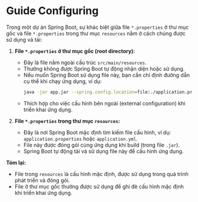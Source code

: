 # Guide Configuring
Trong một dự án Spring Boot, sự khác biệt giữa file `*.properties` ở thư mục gốc và file `*.properties` trong thư mục `resources` nằm ở cách chúng được sử dụng và tải:

1. **File `*.properties` ở thư mục gốc (root directory):**
    - Đây là file nằm ngoài cấu trúc `src/main/resources`.
    - Thường không được Spring Boot tự động nhận diện hoặc sử dụng.
    - Nếu muốn Spring Boot sử dụng file này, bạn cần chỉ định đường dẫn cụ thể khi chạy ứng dụng, ví dụ:
      ```bash
      java -jar app.jar --spring.config.location=file:./application.properties
      ```
    - Thích hợp cho việc cấu hình bên ngoài (external configuration) khi triển khai ứng dụng.

2. **File `*.properties` trong thư mục `resources`:**
    - Đây là nơi Spring Boot mặc định tìm kiếm file cấu hình, ví dụ: `application.properties` hoặc `application.yml`.
    - File này được đóng gói cùng ứng dụng khi build (trong file `.jar`).
    - Spring Boot tự động tải và sử dụng file này để cấu hình ứng dụng.

**Tóm lại:**
- File trong `resources` là cấu hình mặc định, được sử dụng trong quá trình phát triển và đóng gói.
- File ở thư mục gốc thường được sử dụng để ghi đè cấu hình mặc định khi triển khai ứng dụng.









